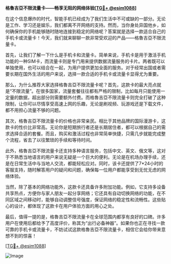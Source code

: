 **格魯吉亞不限流量卡——畅享无阻的网络体验[[TG💪+ @esim1088](https://t.me/s/esim1088)]**

在这个信息爆炸的时代，智能手机已经成为了我们生活中不可或缺的一部分。无论是工作、学习还是娱乐，我们都离不开网络的支持。然而，当你身处异国他乡，如何确保你的手机能够随时随地连接到稳定的网络呢？答案就是选择一款适合自己的手机卡或流量卡！今天，我们就来聊聊一款非常受欢迎的产品——格魯吉亞不限流量卡。

首先，让我们了解一下什么是手机卡和流量卡。简单来说，手机卡是用于激活手机功能的一种SIM卡，而流量卡则是专门用来提供数据流量服务的卡片。两者既可以单独使用，也可以结合在一起，为用户提供更加全面的服务。对于经常出国或者需要长期在国外生活的用户来说，选择一款合适的手机卡或流量卡显得尤为重要。

那么，为什么推荐大家选择格魯吉亞不限流量卡呢？首先，这款卡的最大亮点就是“不限流量”。在很多国家，流量套餐往往都有严格的限制，比如每月只能使用一定量的数据，超出部分则需要额外付费。而格魯吉亞不限流量卡则完全打破了这种限制，让你可以尽情享受高速上网的乐趣，无论是刷视频、玩游戏还是下载文件，都不用担心流量不够的问题。

其次，格魯吉亞不限流量卡的价格也非常亲民。相比于其他品牌的国际漫游卡，这款卡的性价比非常高。无论你是短期旅行者还是长期居住者，都可以根据自己的需求选择合适的套餐。而且，购买和激活过程也非常简单快捷，只需几步就能完成整个流程，省去了以往繁琐的手续和等待时间。

此外，格魯吉亞不限流量卡还支持多种语言服务，包括中文、英文、俄文等，这对于不熟悉当地语言的用户来说无疑是一个巨大的便利。无论是在机场办理手续，还是在日常生活中与当地人交流，都能轻松应对。同时，该卡还提供了7*24小时的客服支持，随时解答用户的疑问和问题，确保每一位用户都能享受到无忧无虑的网络体验。

当然，除了基本的网络功能外，这款卡还具备许多附加功能。例如，它支持多设备共享热点，方便你与家人朋友一起分享网络；它还具有自动切换网络的功能，在不同区域之间移动时，能够自动调整信号强度，保证网络的稳定性和流畅性。这些贴心的设计，都体现了这款卡在用户体验方面的用心之处。

最后，值得一提的是，格魯吉亞不限流量卡在全球范围内都享有良好的口碑。许多用户在使用后都给予了高度评价，称其为“出行必备神器”。如果你也正在寻找一款可靠的手机卡或流量卡，不妨试试这款格魯吉亞不限流量卡，相信它会给你带来意想不到的惊喜！

[[TG💪+ @esim1088](https://t.me/s/esim1088)]  

![Image](https://i.postimg.cc/4NQfJmqS/Snipaste-2025-05-13-00-14-12.png)